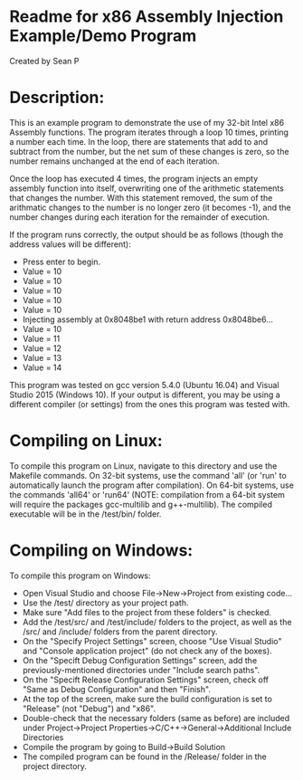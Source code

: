 # Readme for x86 Assembly Injection Example/Demo Program  
Created by Sean P  
  
# Description:  
This is an example program to demonstrate the use of my 32-bit Intel x86 Assembly functions. The program iterates through a loop 10 times, printing a number each time. In the loop, there are statements that add to and subtract from the number, but the net sum of these changes is zero, so the number remains unchanged at the end of each iteration.  
  
Once the loop has executed 4 times, the program injects an empty assembly function into itself, overwriting one of the arithmetic statements that changes the number. With this statement removed, the sum of the arithmatic changes to the number is no longer zero (it becomes -1), and the number changes during each iteration for the remainder of execution.  
  
If the program runs correctly, the output should be as follows (though the address values will be different):  
  
  * Press enter to begin.  
  * Value = 10  
  * Value = 10  
  * Value = 10  
  * Value = 10  
  * Value = 10  
  * Injecting assembly at 0x8048be1 with return address 0x8048be6...  
  * Value = 10  
  * Value = 11  
  * Value = 12  
  * Value = 13  
  * Value = 14  
  

This program was tested on gcc version 5.4.0 (Ubuntu 16.04) and Visual Studio 2015 (Windows 10). If your output is different, you may be using a different compiler (or settings) from the ones this program was tested with.  
  


# Compiling on Linux:  
To compile this program on Linux, navigate to this directory and use the Makefile commands. On 32-bit systems, use the command 'all' (or 'run' to automatically launch the program after compilation). On 64-bit systems, use the commands 'all64' or 'run64' (NOTE: compilation from a 64-bit system will require the packages gcc-multilib and g++-multilib). The compiled executable will be in the /test/bin/ folder.  
  

# Compiling on Windows:  
To compile this program on Windows:  
  * Open Visual Studio and choose File->New->Project from existing code...  
  * Use the /test/ directory as your project path.  
  * Make sure "Add files to the project from these folders" is checked.  
  * Add the /test/src/ and /test/include/ folders to the project, as well as the /src/ and /include/ folders from the parent directory.  
  * On the "Specify Project Settings" screen, choose "Use Visual Studio" and "Console application project" (do not check any of the boxes).  
  * On the "Specift Debug Configuration Settings" screen, add the previously-mentioned directories under "Include search paths".  
  * On the "Specift Release Configuration Settings" screen, check off "Same as Debug Configuration" and then "Finish".  
  * At the top of the screen, make sure the build configuration is set to "Release" (not "Debug") and "x86".  
  * Double-check that the necessary folders (same as before) are included under Project->Project Properties->C/C++->General->Additional Include Directories  
  * Compile the program by going to Build->Build Solution  
  * The compiled program can be found in the /Release/ folder in the project directory.  

